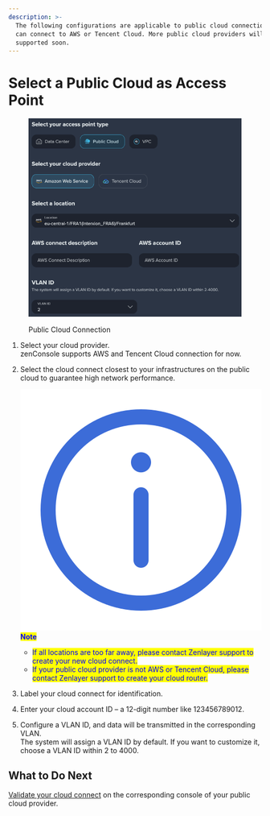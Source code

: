```yaml
---
description: >-
  The following configurations are applicable to public cloud connection. You
  can connect to AWS or Tencent Cloud. More public cloud providers will be
  supported soon.
---
```


# Select a Public Cloud as Access Point

<figure><img src="../../../.gitbook/assets/image (6).png" alt=""><figcaption><p>Public Cloud Connection</p></figcaption></figure>

1. Select your cloud provider. \
   zenConsole supports AWS and Tencent Cloud connection for now.
2.  Select the cloud connect closest to your infrastructures on the public cloud to guarantee high network performance.

    <img src="../../../.gitbook/assets/Icon.svg" alt="" data-size="line"><mark style="color:blue;">**Note**</mark>

    * <mark style="color:blue;">If all locations are too far away, please contact Zenlayer support to create your new cloud connect.</mark>
    * <mark style="color:blue;">If your public cloud provider is not AWS or Tencent Cloud, please contact Zenlayer support to create your cloud router.</mark>
3. Label your cloud connect for identification.
4. Enter your cloud account ID – a 12-digit number like 123456789012.
5. Configure a VLAN ID, and data will be transmitted in the corresponding VLAN.\
   The system will assign a VLAN ID by default. If you want to customize it, choose a VLAN ID within 2 to 4000.



## What to Do Next

[Validate your cloud connect](../validate-connection-in-public-cloud.md) on the corresponding console of your public cloud provider.

